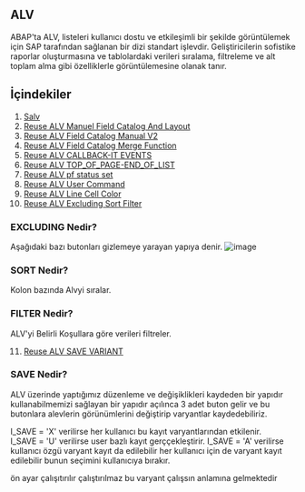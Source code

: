 ## ALV

ABAP'ta  ALV, listeleri kullanıcı dostu ve etkileşimli bir şekilde görüntülemek için SAP tarafından sağlanan bir dizi standart işlevdir. Geliştiricilerin sofistike raporlar oluşturmasına ve tablolardaki verileri sıralama, filtreleme ve alt toplam alma gibi özelliklerle görüntülemesine olanak tanır.

## İçindekiler

1. [Salv](/1_Salv.abap)
2. [Reuse ALV Manuel Field Catalog And Layout](/2_REUSE_ALV_manuel_fcat_layout.abap)
3. [Reuse ALV Field Catalog Manual V2](/3_Reuse_ALV_Manuel_Fcat_V2.abap)
4. [Reuse ALV Field Catalog Merge Function](/4_REUSE_ALV_Fieldcat_Merge.abap)
5. [Reuse ALV CALLBACK-IT EVENTS](/5_REUSE_Alv_Callback_Events.abap)
6. [Reuse ALV TOP_OF_PAGE-END_OF_LIST](/6_REUSE_ALV_TOP_OF_PAGE-END_OF_LIST.abap)
7. [Reuse ALV pf status set](/7_REUSE_ALV_PF_STATUS.abap)
8. [Reuse ALV User Command](/8_REUSE_ALV_USER_COMMAND.abap)
9. [Reuse ALV Line Cell Color](/9_ALV_LINE_CELL_COLOR.abap)
10. [Reuse ALV Excluding Sort Filter](/A10_ALV_EXCLUDE_FILTER_SORT.abap)
### EXCLUDING Nedir?
Aşağıdaki bazı butonları gizlemeye yarayan yapıya denir.
![image](https://github.com/xryal/ALV/assets/81656700/7a29539b-bd31-41a2-8ee6-10b016e07b1f)

### SORT Nedir?
Kolon bazında Alvyi sıralar.

### FILTER Nedir?
ALV'yi Belirli Koşullara göre verileri filtreler.

11. [Reuse ALV SAVE VARIANT](/A11_REUSE_ALV_VARIANT.abap)
### SAVE Nedir?

ALV üzerinde yaptığımız düzenleme ve değişiklikleri kaydeden bir yapıdır kullanabilmemizi sağlayan bir yapıdır
açılınca 3 adet buton gelir ve bu butonlara alevlerin görünümlerini değiştirip varyantlar kaydedebiliriz.

I_SAVE  = 'X' verilirse her kullanıcı bu kayıt varyantlarından etkilenir.                                                      
I_SAVE  = 'U' verilirse  user bazlı kayıt gerççekleştirir.
I_SAVE  = 'A' verilirse kullanıcı özgü varyant kayıt da edilebilir
her kullanıcı için de varyant kayıt edilebilir bunun seçimini kullanıcıya bırakır.

ön ayar çalışıtırılır çalıştırılmaz bu varyant çalışsın anlamına gelmektedir
